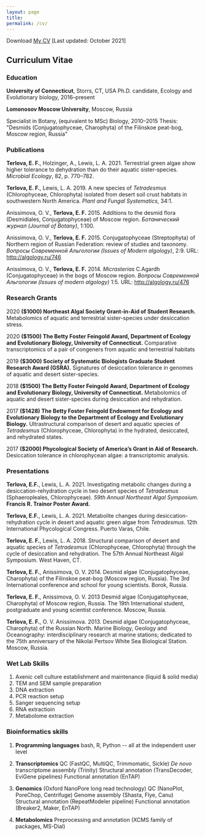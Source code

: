 ```yaml
---
layout: page
title:
permalink: /cv/
---
```


Download <a href="https://eterlova.github.io/ETerlovaCVJan2022.pdf" target="_blank">My CV</a> [Last updated: October 2021]

## Curriculum Vitae

### Education
**University of Connecticut**, Storrs, CT, USA
Ph.D. candidate, Ecology and Evolutionary biology, 2016–present

**Lomonosov Moscow University**, Moscow, Russia

Specialist in Botany, (equivalent to MSc) Biology, 2010–2015
Thesis: "Desmids (Conjugatophyceae, Charophyta) of the Filinskoe peat-bog, Moscow region, Russia"

### Publications
**Terlova, E. F.**, Holzinger, A., Lewis, L. A. 2021. Terrestrial green algae show higher tolerance to dehydration than do their aquatic sister-species. *Microbial Ecology*, 82, p. 770–782.

**Terlova, E. F.**, Lewis, L. A. 2019. A new species of *Tetradesmus* (Chlorophyceae, Chlorophyta) isolated from desert soil crust habitats in southwestern North America. *Plant and Fungal Systematics*, 34:1.

Anissimova, O. V., **Terlova, E. F.** 2015. Additions to the desmid flora (Desmidiales, Conjugatophyceae) of Moscow region. *Ботанический журнал (Journal of Botany)*, 1:100.

Anissimova, O. V., **Terlova, E. F.** 2015. Conjugatophyceae (Streptophyta) of Northern region of Russian Federation: review of studies and taxonomy. *Вопросы Современной Альгологии (Issues of Modern algology)*, 2:9. URL: http://algology.ru/746

Anissimova, O. V., **Terlova, E. F.** 2014. *Micrasterias* C.Agardh (Conjugatophyceae) in the bogs of Moscow region. *Вопросы Современной Альгологии (Issues of modern algology)* 1:5. URL: http://algology.ru/476

### Research Grants

2020 **($1000) Northeast Algal Society Grant-in-Aid of Student Research.** Metabolomics of aquatic and terrestrial sister-species under desiccation stress.

2020 **($1500) The Betty Foster Feingold Award, Department of Ecology and Evolutionary Biology, University of Connecticut.**
Comparative transcriptomics of a pair of congeners from aquatic and terrestrial habitats

2019 **($3000) Society of Systematic Biologists Graduate Student Research Award (GSRA).**
Signatures of desiccation tolerance in genomes of aquatic and desert sister-species.

2018 **($1500) The Betty Foster Feingold Award, Department of Ecology and Evolutionary Biology, University of Connecticut.**
Metabolomics of aquatic and desert sister-species during desiccation and rehydration.

2017 **($1428) The Betty Foster Feingold Endowment for Ecology and Evolutionary Biology to the Department of Ecology and Evolutionary Biology.**
Ultrastructural comparison of desert and aquatic species of *Tetradesmus* (Chlorophyceae, Chlorophyta) in the hydrated, desiccated, and rehydrated states.

2017 **($2000) Phycological Society of America’s Grant in Aid of Research.**
Desiccation tolerance in chlorophycean algae: a transcriptomic analysis.

### Presentations
**Terlova, E.F.**, Lewis, L. A. 2021. Investigating metabolic changes during a desiccation-rehydration cycle in two desert species of *Tetradesmus* (Sphaeropleales, Chlorophyceae). *59th Annual Northeast Algal Symposium.* **Francis R. Trainor Poster Award.**

**Terlova, E.F.**, Lewis, L. A. 2021. Metabolite changes during desiccation-rehydration cycle in desert and aquatic green algae from *Tetradesmus*. 12th International Phycological Congress. Puerto Varas, Chile.

**Terlova, E. F.**, Lewis, L. A. 2018. Structural comparison of desert and aquatic species of *Tetradesmus* (Chlorophyceae, Chlorophyta) through the cycle of desiccation and rehydration. The 57th Annual Northeast Algal Symposium. West Haven, CT.

**Terlova, E. F.**, Anissimova, O. V. 2014. Desmid algae (Conjugatophyceae, Charophyta) of the Filinskoe peat-bog (Moscow region, Russia). The 3rd International conference and school for young scientists. Borok, Russia.

**Terlova, E. F.**, Anissimova, O. V. 2013 Desmid algae (Conjugatophyceae, Charophyta) of Moscow region, Russia. The 19th International student, postgraduate and young scientist conference. Moscow, Russia.

**Terlova, E. F.**, O. V. Anissimova. 2013. Desmid algae (Conjugatophyceae, Charophyta) of the Russian North. Marine Biology, Geology and Oceanography: interdisciplinary research at marine stations; dedicated to the 75th anniversary of the Nikolai Pertsov White Sea Biological Station. Moscow, Russia.

### Wet Lab Skills
1. Axenic cell culture establishment and maintenance (liquid & solid media)
2. TEM and SEM sample preparation
3. DNA extraction
4. PCR reaction setup
5. Sanger sequencing setup
6. RNA extractioin
7. Metabolome extraction

### Bioinformatics skills
1. **Programming languages**
bash, R, Python -- all at the independent user level

2. **Transcriptomics**
QC (FastQC, MultiQC, Trimmomatic, Sickle)
_De novo_ transcriptome assembly (Trinity)
Structural annotation (TransDecoder, EviGene pipelines)
Functional annotation (EnTAP)

3. **Genomics** (Oxford NanoPore long read technology)
QC (NanoPlot, PoreChop, Centrifuge)
Genome assembly (Shasta, Flye, Canu)
Structural annotation (RepeatModeler pipeline)
Functional annotation (Breaker2, Maker, EnTAP)

4. **Metabolomics**
Preprocessing and annotation (XCMS family of packages, MS-Dial)

